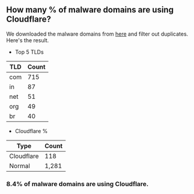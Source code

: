 ## How many % of malware domains are using Cloudflare?


We downloaded the malware domains from [here](https://urlhaus.abuse.ch) and filter out duplicates.
Here's the result.


[//]: # (start replacement)


- Top 5 TLDs

| TLD | Count |
| --- | --- |
| com | 715 |
| in | 87 |
| net | 51 |
| org | 49 |
| br | 40 |


- Cloudflare %

| Type | Count |
| --- | --- |
| Cloudflare | 118 |
| Normal | 1,281 |


### 8.4% of malware domains are using Cloudflare.